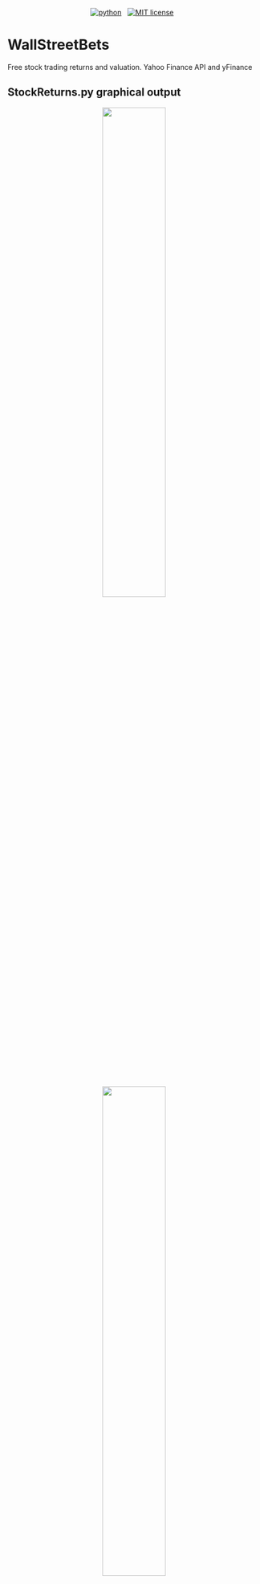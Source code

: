 
<!-- buttons -->
<p align="center">
    <a href="https://www.python.org/">
        <img src="https://img.shields.io/badge/python-v3-brightgreen.svg"
            alt="python"></a> &nbsp;    
    <a href="https://opensource.org/licenses/MIT">
        <img src="https://img.shields.io/badge/license-MIT-brightgreen.svg"
            alt="MIT license"></a> &nbsp;
</p>


<!-- content -->

# WallStreetBets
Free stock trading returns and valuation. Yahoo Finance API and yFinance


## StockReturns.py graphical output

<p align="center">
    <img width=50% src="https://github.com/enginance/WallStreetBets/blob/main/images/StockReturns_Netflix_cum_return.png">
    <img width=50% src="https://github.com/enginance/WallStreetBets/blob/main/images/StockReturns_Netflix_price.png">
    <img width=50% src="https://github.com/enginance/WallStreetBets/blob/main/images/StockReturns_stock_comp.png">
    <img width=50% src="https://github.com/enginance/WallStreetBets/blob/main/images/StockReturns_stock_comp_02.png">
</p>


## Installation

Use the package manager [pip](https://pip.pypa.io/en/stable/) to install the following:

```bash
pip install yfinance

import pandas as pd
import numpy as np
import matplotlib.pyplot as plt
import pandas_datareader as web

```

## Usage

```python
##############################################################################################################
# Headers are included for better understanding
##############################################################################################################

# # comments and examples are included
# print(df['Symbol'])

# simply uncomment the sections you need
print(df['Symbol'])

```


## Contributing
Improvements, contributions and pull requests are welcome. For major changes, please open an issue first to discuss what you would like to change.

Please make sure to update tests as appropriate. Thanks!

## License
[MIT](https://choosealicense.com/licenses/mit/)
